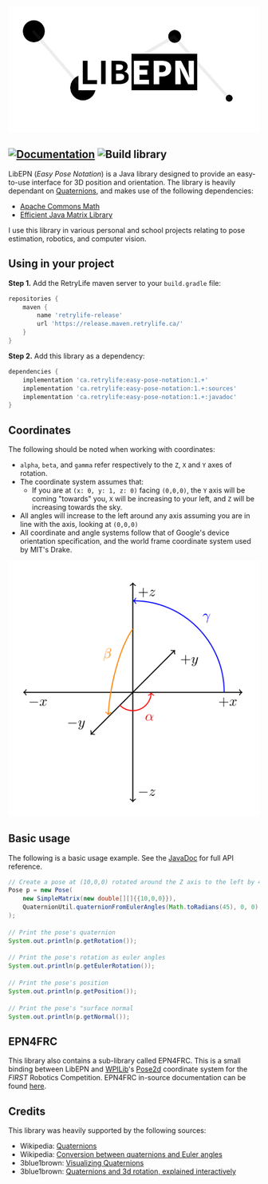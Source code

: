 ![LibEPN Logo](./assets/libepn.png)

<!-- Badges -->
[![Documentation](https://img.shields.io/badge/-documentation-blue)](https://ewpratten.retrylife.ca/libepn) ![Build library](https://github.com/Ewpratten/libepn/workflows/Build%20library/badge.svg)
---

LibEPN (*Easy Pose Notation*) is a Java library designed to provide an easy-to-use interface for 3D position and orientation. The library is heavily dependant on [Quaternions](https://en.wikipedia.org/wiki/Quaternion), and makes use of the following dependencies:

 - [Apache Commons Math](https://commons.apache.org/proper/commons-math/)
 - [Efficient Java Matrix Library](http://ejml.org)

I use this library in various personal and school projects relating to pose estimation, robotics, and computer vision. 

## Using in your project

**Step 1.** Add the RetryLife maven server to your `build.gradle` file:

```groovy
repositories {
    maven { 
        name 'retrylife-release'
        url 'https://release.maven.retrylife.ca/' 
    }
}
```

**Step 2.** Add this library as a dependency:

```groovy
dependencies {
    implementation 'ca.retrylife:easy-pose-notation:1.+'
    implementation 'ca.retrylife:easy-pose-notation:1.+:sources'
    implementation 'ca.retrylife:easy-pose-notation:1.+:javadoc'
}
```

## Coordinates

The following should be noted when working with coordinates:

 - `alpha`, `beta`, and `gamma` refer respectively to the `Z`, `X` and `Y` axes of rotation.
 - The coordinate system assumes that:
   - If you are at `(x: 0, y: 1, z: 0)` facing `(0,0,0)`, the `Y` axis will be coming "towards" you, `X` will be increasing to your left, and `Z` will be increasing towards the sky.
 - All angles will increase to the left around any axis assuming you are in line with the axis, looking at `(0,0,0)`
 - All coordinate and angle systems follow that of Google's device orientation specification, and the world frame coordinate system used by MIT's Drake.

![Orientation graphic](./assets/standard-orientation.png)

## Basic usage

The following is a basic usage example. See the [JavaDoc](https://ewpratten.retrylife.ca/libepn) for full API reference.

```java
// Create a pose at (10,0,0) rotated around the Z axis to the left by 45 degrees
Pose p = new Pose(
    new SimpleMatrix(new double[][]{{10,0,0}}), 
    QuaternionUtil.quaternionFromEulerAngles(Math.toRadians(45), 0, 0)
);

// Print the pose's quaternion
System.out.println(p.getRotation());

// Print the pose's rotation as euler angles
System.out.println(p.getEulerRotation());

// Print the pose's position
System.out.println(p.getPosition());

// Print the pose's "surface normal
System.out.println(p.getNormal());

```

## EPN4FRC

This library also contains a sub-library called EPN4FRC. This is a small binding between LibEPN and [WPILib](https://github.com/wpilibsuite/allwpilib/)'s [Pose2d](https://first.wpi.edu/FRC/roborio/release/docs/java/edu/wpi/first/wpilibj/geometry/Pose2d.html) coordinate system for the *FIRST* Robotics Competition. EPN4FRC in-source documentation can be found [here](https://github.com/Ewpratten/libepn/blob/master/epn4frc/src/main/java/ca/retrylife/libepn/epn4frc/EPN4FRC.java).

## Credits

This library was heavily supported by the following sources:
 - Wikipedia: [Quaternions](https://en.wikipedia.org/wiki/Quaternion)
 - Wikipedia: [Conversion between quaternions and Euler angles](https://en.wikipedia.org/wiki/Conversion_between_quaternions_and_Euler_angles)
 - 3blue1brown: [Visualizing Quaternions](https://www.youtube.com/watch?v=d4EgbgTm0Bg)
 - 3blue1brown: [Quaternions and 3d rotation, explained interactively](https://www.youtube.com/watch?v=zjMuIxRvygQ)

